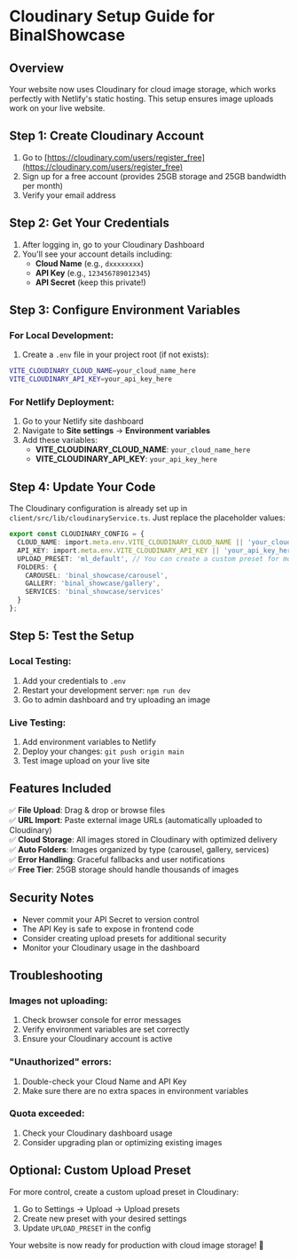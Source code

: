 # Cloudinary Setup Guide for BinalShowcase

## Overview
Your website now uses Cloudinary for cloud image storage, which works perfectly with Netlify's static hosting. This setup ensures image uploads work on your live website.

## Step 1: Create Cloudinary Account
1. Go to [https://cloudinary.com/users/register_free](https://cloudinary.com/users/register_free)
2. Sign up for a free account (provides 25GB storage and 25GB bandwidth per month)
3. Verify your email address

## Step 2: Get Your Credentials
1. After logging in, go to your Cloudinary Dashboard
2. You'll see your account details including:
   - **Cloud Name** (e.g., `dxxxxxxxx`)
   - **API Key** (e.g., `123456789012345`)
   - **API Secret** (keep this private!)

## Step 3: Configure Environment Variables

### For Local Development:
1. Create a `.env` file in your project root (if not exists):
```bash
VITE_CLOUDINARY_CLOUD_NAME=your_cloud_name_here
VITE_CLOUDINARY_API_KEY=your_api_key_here
```

### For Netlify Deployment:
1. Go to your Netlify site dashboard
2. Navigate to **Site settings** → **Environment variables**
3. Add these variables:
   - **VITE_CLOUDINARY_CLOUD_NAME**: `your_cloud_name_here`
   - **VITE_CLOUDINARY_API_KEY**: `your_api_key_here`

## Step 4: Update Your Code
The Cloudinary configuration is already set up in `client/src/lib/cloudinaryService.ts`. Just replace the placeholder values:

```typescript
export const CLOUDINARY_CONFIG = {
  CLOUD_NAME: import.meta.env.VITE_CLOUDINARY_CLOUD_NAME || 'your_cloud_name_here',
  API_KEY: import.meta.env.VITE_CLOUDINARY_API_KEY || 'your_api_key_here',
  UPLOAD_PRESET: 'ml_default', // You can create a custom preset for more control
  FOLDERS: {
    CAROUSEL: 'binal_showcase/carousel',
    GALLERY: 'binal_showcase/gallery',
    SERVICES: 'binal_showcase/services'
  }
};
```

## Step 5: Test the Setup

### Local Testing:
1. Add your credentials to `.env`
2. Restart your development server: `npm run dev`
3. Go to admin dashboard and try uploading an image

### Live Testing:
1. Add environment variables to Netlify
2. Deploy your changes: `git push origin main`
3. Test image upload on your live site

## Features Included

✅ **File Upload**: Drag & drop or browse files  
✅ **URL Import**: Paste external image URLs (automatically uploaded to Cloudinary)  
✅ **Cloud Storage**: All images stored in Cloudinary with optimized delivery  
✅ **Auto Folders**: Images organized by type (carousel, gallery, services)  
✅ **Error Handling**: Graceful fallbacks and user notifications  
✅ **Free Tier**: 25GB storage should handle thousands of images  

## Security Notes

- Never commit your API Secret to version control
- The API Key is safe to expose in frontend code
- Consider creating upload presets for additional security
- Monitor your Cloudinary usage in the dashboard

## Troubleshooting

### Images not uploading:
1. Check browser console for error messages
2. Verify environment variables are set correctly
3. Ensure your Cloudinary account is active

### "Unauthorized" errors:
1. Double-check your Cloud Name and API Key
2. Make sure there are no extra spaces in environment variables

### Quota exceeded:
1. Check your Cloudinary dashboard usage
2. Consider upgrading plan or optimizing existing images

## Optional: Custom Upload Preset
For more control, create a custom upload preset in Cloudinary:
1. Go to Settings → Upload → Upload presets
2. Create new preset with your desired settings
3. Update `UPLOAD_PRESET` in the config

Your website is now ready for production with cloud image storage! 🚀
